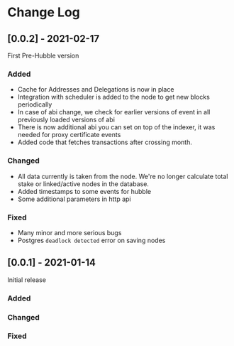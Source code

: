 # Change Log


## [0.0.2] - 2021-02-17

First Pre-Hubble version

### Added
- Cache for Addresses and Delegations is now in place
- Integration with scheduler is added to the node to get new blocks periodically
- In case of abi change, we check for earlier versions of event in all previously loaded versions of abi
- There is now additional abi you can set on top of the indexer, it was needed for proxy certificate events
- Added code that fetches transactions after crossing month.

### Changed
- All data currently is taken from the node. We're no longer calculate total stake or linked/active nodes in the database.
- Added timestamps to some events for hubble
- Some additional parameters in http api

### Fixed
- Many minor and more serious bugs
- Postgres `deadlock detected` error on saving nodes


## [0.0.1] - 2021-01-14

Initial release

### Added
### Changed
### Fixed

